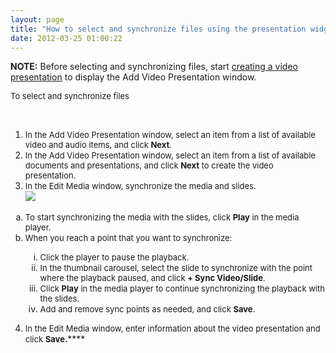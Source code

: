 ```yaml
---
layout: page
title: "How to select and synchronize files using the presentation widget in MediaSpace"
date: 2012-03-25 01:00:22
---
```


<p class="mce-note-graphic">
  <span><strong>NOTE:</strong> Before selecting and synchronizing files, start </span><a href="http://knowledge.kaltura.com/faq/how-create-video-presentation-mediaspace">creating a video presentation</a><span> to display the Add Video Presentation window.</span>
</p>

<span style="font-size: small;"><span class="mce-procedure">To select and synchronize files</span> </span>

 

1.  <span style="font-size: small;">In the Add Video Presentation window, select an item from a list of available video and audio items, and click <strong>Next</strong>.</span>
2.  <span style="font-size: small;">In the Add Video Presentation window, select an item from a list of available documents and presentations, and click <strong>Next</strong> to create the video presentation.</span>
3.  <span style="font-size: small;"><span style="font-size: small;">In the Edit Media window, synchronize the media and slides.</span></span>  
    <span style="font-family: Times New Roman,serif;"><span style="font-size: medium;"><img src="{{site.url}}/assets/387">
<ol style="list-style-type: lower-alpha;">
  <li>
    <span style="font-size: small;">To start synchronizing the media with the slides, click <strong>Play</strong> in the media player. </span>
  </li>
  <li>
    <span style="font-size: small;">When you reach a point that you want to synchronize:</span>
  </li>
  <ol style="list-style-type: lower-roman;">
    <li>
      <span style="font-size: small;">Click the player to pause the playback.</span>
    </li>
    <li>
      <span style="font-size: small;">In the thumbnail carousel, select the slide to synchronize with the point where the playback paused, and click <strong>+ Sync Video/Slide</strong>.</span>
    </li>
    <li>
      <span style="font-size: small;">Click <strong>Play</strong> in the media player to continue synchronizing the playback with the slides.</span>
    </li>
    <li>
      <span style="font-size: small;">Add and remove sync points as needed, and click <strong>Save</strong>.</span>
    </li>
  </ol>
</ol>

4.  <span style="font-size: small;">In the Edit Media window, enter information about the video presentation and click </span><span style="font-size: small;"><strong><span style="font-size: small;"><span style="font-size: small;"><strong>Save</strong>.</span></span></strong></span><span style="font-family: times new roman,times; font-size: small;"><strong></strong></span>****